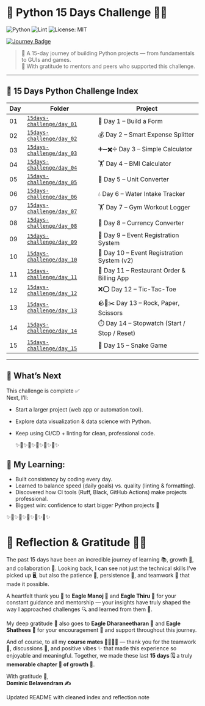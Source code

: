 # 🐍 Python 15 Days Challenge 🚀✨  

![Python](https://img.shields.io/badge/Python-3.11-blue)
![Lint](https://github.com/infolangitcerah-stack/Python-15days-challenge/actions/workflows/ci.yml/badge.svg)
![License: MIT](https://img.shields.io/badge/License-MIT-green.svg)

[![Journey Badge](https://img.shields.io/badge/🌱_15--Day_Journey-Learning_|_Growth_|_Collaboration-blueviolet?style=for-the-badge)]( )

> 🌱 A 15-day journey of building Python projects — from fundamentals to GUIs and games.  
> 🙌 With gratitude to mentors and peers who supported this challenge.

---

## 📅 15 Days Python Challenge Index  

| Day | Folder | Project |
|-----|--------|----------|
| 01 | [`15days-challenge/day_01`](15days-challenge/day_01) | 📝 Day 1 – Build a Form |
| 02 | [`15days-challenge/day_02`](15days-challenge/day_02) | 💰 Day 2 – Smart Expense Splitter |
| 03 | [`15days-challenge/day_03`](15days-challenge/day_03) | ➕➖✖️➗ Day 3 – Simple Calculator |
| 04 | [`15days-challenge/day_04`](15days-challenge/day_04) | 🏋️ Day 4 – BMI Calculator |
| 05 | [`15days-challenge/day_05`](15days-challenge/day_05) | 🔄 Day 5 – Unit Converter |
| 06 | [`15days-challenge/day_06`](15days-challenge/day_06) | 💧 Day 6 – Water Intake Tracker |
| 07 | [`15days-challenge/day_07`](15days-challenge/day_07) | 🏋️ Day 7 – Gym Workout Logger |
| 08 | [`15days-challenge/day_08`](15days-challenge/day_08) | 💱 Day 8 – Currency Converter |
| 09 | [`15days-challenge/day_09`](15days-challenge/day_09) | 🎉 Day 9 – Event Registration System |
| 10 | [`15days-challenge/day_10`](15days-challenge/day_10) | 🎉 Day 10 – Event Registration System (v2) |
| 11 | [`15days-challenge/day_11`](15days-challenge/day_11) | 🍔 Day 11 – Restaurant Order & Billing App |
| 12 | [`15days-challenge/day_12`](15days-challenge/day_12) | ❌⭕ Day 12 – Tic-Tac-Toe |
| 13 | [`15days-challenge/day_13`](15days-challenge/day_13) | 🪨📜✂️ Day 13 – Rock, Paper, Scissors |
| 14 | [`15days-challenge/day_14`](15days-challenge/day_14) | ⏱️ Day 14 – Stopwatch (Start / Stop / Reset) |
| 15 | [`15days-challenge/day_15`](15days-challenge/day_15) | 🐍 Day 15 – Snake Game |

---
## 🔮 What’s Next
This challenge is complete ✅  
Next, I’ll:
- Start a larger project (web app or automation tool).
- Explore data visualization & data science with Python.
- Keep using CI/CD + linting for clean, professional code.

  ✨🌱✨🌱✨🌱✨🌱✨🌱✨

## 📝 My Learning:
- Built consistency by coding every day.
- Learned to balance speed (daily goals) vs. quality (linting & formatting).
- Discovered how CI tools (Ruff, Black, GitHub Actions) make projects professional.
- Biggest win: confidence to start bigger Python projects 🚀

✨🌱✨🌱✨🌱✨🌱✨🌱✨

# 🌟 Reflection & Gratitude 🌱✨  

The past 15 days have been an incredible journey of learning 📚, growth 🌱, and collaboration 🤝. Looking back, I can see not just the technical skills I’ve picked up 🖥️, but also the patience 🧘, persistence 💪, and teamwork 🤗 that made it possible.  

A heartfelt thank you 🙏 to **Eagle Manoj 🦅** and **Eagle Thiru 🦅** for your constant guidance and mentorship — your insights have truly shaped the way I approached challenges 🔍 and learned from them 🌟.  

My deep gratitude 💖 also goes to **Eagle Dharaneetharan 🦅** and **Eagle Shathees 🦅** for your encouragement 🌈 and support throughout this journey.  

And of course, to all my **course mates 👩‍💻👨‍💻** — thank you for the teamwork 🤝, discussions 💬, and positive vibes ✨ that made this experience so enjoyable and meaningful. Together, we made these last **15 days 🗓️** a truly **memorable chapter 📖 of growth 🌱**.  

With gratitude 🙌,  
**Dominic Belavendram ✍️**  

Updated README with cleaned index and reflection note


